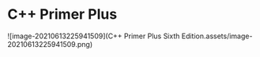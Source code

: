 # C++ Primer Plus



![image-20210613225941509](C++ Primer Plus Sixth Edition.assets/image-20210613225941509.png)